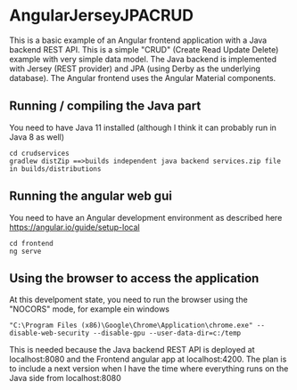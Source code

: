 # AngularJerseyJPACRUD
This is a basic example of an Angular frontend application with a Java backend REST API.
This is a simple "CRUD" (Create Read Update Delete) example with very simple data model. 
The Java backend is implemented with Jersey (REST provider) and JPA (using Derby as the underlying database).
The Angular frontend uses the Angular Material components.

## Running / compiling the Java part
You need to have Java 11 installed (although I think it can probably run in Java 8 as well)
```
cd crudservices
gradlew distZip ==>builds independent java backend services.zip file in builds/distributions 
```

## Running the angular web gui 
You need to have an Angular development environment as described here
https://angular.io/guide/setup-local
```
cd frontend
ng serve
```
## Using the browser to access the application
At this develpoment state, 
you need to run the browser using the "NOCORS" mode, for example ein windows
```
"C:\Program Files (x86)\Google\Chrome\Application\chrome.exe" --disable-web-security --disable-gpu --user-data-dir=c:/temp
```
This is needed because the Java backend REST API is deployed at localhost:8080 and the Frontend angular app at localhost:4200.
The plan is to include a next version when I have the time where everything runs on the Java side from localhost:8080

